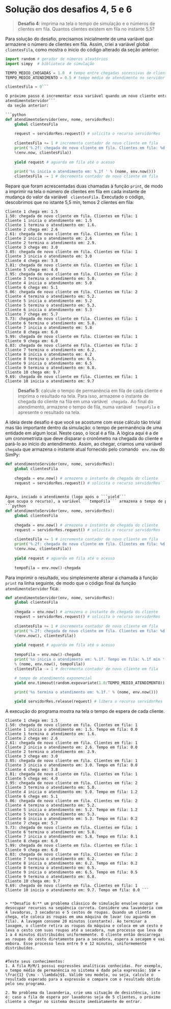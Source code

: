 # Solução dos desafios 4, 5 e 6


> **Desafio 4**: imprima na tela o tempo de simulação e o números de clientes em fila. Quantos clientes existem em fila no instante 5.5?

Para solução do desafio, precisamos inicialmente de uma variável que armazene o número de clientes em fila. Assim, criei a variável global ```clientesFila```, como mostra o ínicio do código alterado da seção anterior:

```python
import random # gerador de números aleatórios
import simpy  # biblioteca de simulação

TEMPO_MEDIO_CHEGADAS = 1.0  # tempo entre chegadas sucessivas de clientes
TEMPO_MEDIO_ATENDIMENTO = 0.5 # tempo médio de atendimento no servidor

clientesFila = 0```

O próximo passo é incrementar essa variável quando um novo cliente entra em fila e, de modo similar, decrementá-la quando um cliente sai da fila para iniciar seu atendimento. Etapas relativamente fáceis de programar se você entendeu a função ```
atendimentoServidor```
 da seção anterior:

```python
def atendimentoServidor(env, nome, servidorRes):
    global clientesFila
    
    request = servidorRes.request() # solicita o recurso servidorRes
    
    clientesFila += 1 # incrementa contador de novo cliente em fila
    print('%.2f: chegada de novo cliente em fila. Clientes em fila: %d' 
    %(env.now, clientesFila))
    
    yield request # aguarda em fila até o acesso
    
    print('%s inicia o atendimento em: %.1f ' % (nome, env.now()))
    clientesFila -= 1 # decrementa contador de novo cliente em fila
```

Repare que foram acrescentadas duas chamadas à função ```print```, de modo a imprimir na tela o número de clientes em fila em cada instante de mudança do valor da variável ```
clientesFila.```
Executado o código, descobrimos que no istante 5,5 min, temos 2 clientes em fila:
```
Cliente 1 chega em: 1.5 
1.50: chegada de novo cliente em fila. Clientes em fila: 1
Cliente 1 inicia o atendimento em: 1.5 
Cliente 1 termina o atendimento em: 1.6.
Cliente 2 chega em: 2.6 
2.61: chegada de novo cliente em fila. Clientes em fila: 1
Cliente 2 inicia o atendimento em: 2.6 
Cliente 2 termina o atendimento em: 2.9.
Cliente 3 chega em: 3.0 
3.05: chegada de novo cliente em fila. Clientes em fila: 1
Cliente 3 inicia o atendimento em: 3.0 
Cliente 4 chega em: 3.8 
3.81: chegada de novo cliente em fila. Clientes em fila: 1
Cliente 5 chega em: 4.0 
3.95: chegada de novo cliente em fila. Clientes em fila: 2
Cliente 3 termina o atendimento em: 5.0.
Cliente 4 inicia o atendimento em: 5.0 
Cliente 6 chega em: 5.1 
5.06: chegada de novo cliente em fila. Clientes em fila: 2
Cliente 4 termina o atendimento em: 5.2.
Cliente 5 inicia o atendimento em: 5.2 
Cliente 5 termina o atendimento em: 5.3.
Cliente 6 inicia o atendimento em: 5.3 
Cliente 7 chega em: 5.7 
5.73: chegada de novo cliente em fila. Clientes em fila: 1
Cliente 6 termina o atendimento em: 5.8.
Cliente 7 inicia o atendimento em: 5.8 
Cliente 8 chega em: 6.0 
5.99: chegada de novo cliente em fila. Clientes em fila: 1
Cliente 9 chega em: 6.0 
6.03: chegada de novo cliente em fila. Clientes em fila: 2
Cliente 7 termina o atendimento em: 6.2.
Cliente 8 inicia o atendimento em: 6.2 
Cliente 8 termina o atendimento em: 6.5.
Cliente 9 inicia o atendimento em: 6.5 
Cliente 9 termina o atendimento em: 6.8.
Cliente 10 chega em: 9.7 
9.69: chegada de novo cliente em fila. Clientes em fila: 1
Cliente 10 inicia o atendimento em: 9.7 
```



> **Desafio 5**: calcule o tempo de permanência em fila de cada cliente e imprima o resultado na tela. Para isso, armazene o instante de chegada do cliente na fila em uma variável ```
chegada.```
 Ao final do atendimento, armazene o tempo de fila, numa variável ```
tempoFila```
 e apresente o resultado na tela.

A ideia deste desafio é que você se acostume com esse cálculo tão trivial mas tão importante dentro da simulação: o tempo de permanência de uma entidade em algum local. Neste caso, o local é a fila.
A lógica aqui é a de um cronometrista que deve disparar o cronômetro na chegada do cliente e pará-lo ao início do antendimento.
Assim, ao chegar, criamos uma variável ```
chegada```
 que armazena o instante atual fornecido pelo comando ```
env.now```
 do
SimPy:
```python
def atendimentoServidor(env, nome, servidorRes):
    global clientesFila
    
    chegada = env.now() # armazena o instante de chegada do cliente
    request = servidorRes.request() # solicita o recurso servidorRes```


Agora, inciado o atendimento (logo após o ```yield```
 que ocupa o recurso), a variável ```tempoFila``` armazena o tempo de permanência em fila. Como num cronômetro, o tempo em fila é calculado pelo instante atual do cronômetro menos o instante de disparo dele já armazenado na variável chegada:
```python
def atendimentoServidor(env, nome, servidorRes):
    global clientesFila
    
    chegada = env.now() # armazena o instante de chegada do cliente
    request = servidorRes.request() # solicita o recurso servidorRes
    
    clientesFila += 1 # incrementa contador de novo cliente em fila
    print('%.2f: chegada de novo cliente em fila. Clientes em fila: %d' 
    %(env.now, clientesFila))
    
    yield request # aguarda em fila até o acesso
    
    tempoFila = env.now()-chegada
```

<!---
"chegada" é um atributo da entidade cliente, explicar!
(como uma varíavel só pode armazenar diferentes valores, um para cada cliente?)

Resp: pq cada entidade cria um processo diferente quando chama atendimentoServido(). chegada, no caso, é local.
--->

Para imprimir o resultado, vou simplesmente alterar a chamada à função ```print``` na linha seguinte, de modo que o código final da função ```
atendimentoServidor```
 fica:
```python
def atendimentoServidor(env, nome, servidorRes):
    global clientesFila
    
    chegada = env.now() # armazena o instante de chegada do cliente
    request = servidorRes.request() # solicita o recurso servidorRes
    
    clientesFila += 1 # incrementa contador de novo cliente em fila
    print('%.2f: chegada de novo cliente em fila. Clientes em fila: %d'
    %(env.now(), clientesFila))
    
    yield request # aguarda em fila até o acesso
    
    tempoFila = env.now()-chegada
    print('%s inicia o atendimento em: %.1f. Tempo em fila: %.1f min ' 
    % (nome, env.now(), tempoFila))
    clientesFila -= 1 # decrementa contador de novo cliente em fila
    
    # tempo de atendimento exponencial
    yield env.timeout(random.expovariate(1.0/TEMPO_MEDIO_ATENDIMENTO))

    print('%s termina o atendimento em: %.1f.' % (nome, env.now())) 

    yield servidorRes.release(request) # libera o recurso servidorRes
```
    
A execução do programa mostra na tela o tempo de espera de cada cliente.

```
Cliente 1 chega em: 1.5 
1.50: chegada de novo cliente em fila. Clientes em fila: 1
Cliente 1 inicia o atendimento em: 1.5. Tempo em fila: 0.0 
Cliente 1 termina o atendimento em: 1.6.
Cliente 2 chega em: 2.6 
2.61: chegada de novo cliente em fila. Clientes em fila: 1
Cliente 2 inicia o atendimento em: 2.6. Tempo em fila: 0.0 
Cliente 2 termina o atendimento em: 2.9.
Cliente 3 chega em: 3.0 
3.05: chegada de novo cliente em fila. Clientes em fila: 1
Cliente 3 inicia o atendimento em: 3.0. Tempo em fila: 0.0 
Cliente 4 chega em: 3.8 
3.81: chegada de novo cliente em fila. Clientes em fila: 1
Cliente 5 chega em: 4.0 
3.95: chegada de novo cliente em fila. Clientes em fila: 2
Cliente 3 termina o atendimento em: 5.0.
Cliente 4 inicia o atendimento em: 5.0. Tempo em fila: 1.2 
Cliente 6 chega em: 5.1 
5.06: chegada de novo cliente em fila. Clientes em fila: 2
Cliente 4 termina o atendimento em: 5.2.
Cliente 5 inicia o atendimento em: 5.2. Tempo em fila: 1.2 
Cliente 5 termina o atendimento em: 5.3.
Cliente 6 inicia o atendimento em: 5.3. Tempo em fila: 0.2 
Cliente 7 chega em: 5.7 
5.73: chegada de novo cliente em fila. Clientes em fila: 1
Cliente 6 termina o atendimento em: 5.8.
Cliente 7 inicia o atendimento em: 5.8. Tempo em fila: 0.1 
Cliente 8 chega em: 6.0 
5.99: chegada de novo cliente em fila. Clientes em fila: 1
Cliente 9 chega em: 6.0 
6.03: chegada de novo cliente em fila. Clientes em fila: 2
Cliente 7 termina o atendimento em: 6.2.
Cliente 8 inicia o atendimento em: 6.2. Tempo em fila: 0.2 
Cliente 8 termina o atendimento em: 6.5.
Cliente 9 inicia o atendimento em: 6.5. Tempo em fila: 0.5 
Cliente 9 termina o atendimento em: 6.8.
Cliente 10 chega em: 9.7 
9.69: chegada de novo cliente em fila. Clientes em fila: 1
Cliente 10 inicia o atendimento em: 9.7. Tempo em fila: 0.0 ```


> **Desafio 6:** um problema clássico de simulação envolve ocupar e desocupar recursos na seqüência correta. Considere uma lavanderia com 4 lavadoras, 3 secadoras e 5 cestos de roupas. Quando um cliente chega, ele coloca as roupas em uma máquina de lavar (ou aguarda em fila). A lavagem consome 20 minutos (constante). Ao terminar a lavagem, o cliente retira as roupas da máquina e coloca em um cesto e leva o cesto com suas roupas até a secadora, num processo que leva de 1 a 4 minutos distribuídos uniformemente. O cliente então descarrega as roupas do cesto diretamente para a secadora, espera a secagem e vai embora. Esse processo leva entre 9 e 12 minutos, uniformemente distribuídos.


#Teste seus conhecimentos:
1. A fila M/M/1 possui expressões analíticas conhecidas. Por exemplo, o tempo médio de permanência no sistema é dado pela expressão: $$W = \frac{1} {\mu - \lambda}$$. Valide seu modelo, ou seja, calcule o resultado esperado para a expressão e compare com o resultado obtido pelo seu programa.

2. No problema da lavanderia, crie uma situação de desistência, isto é: caso a fila de espera por lavadoras seja de 5 clientes, o próximo cliente a chegar no sistema desiste imediatamente de entrar.

